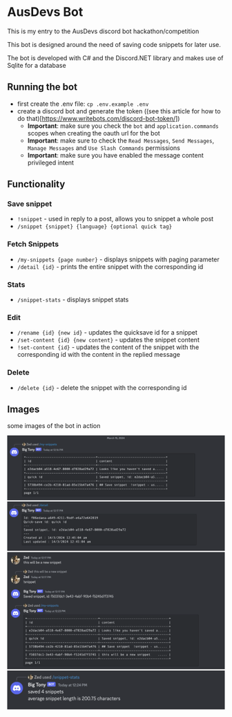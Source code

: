 # AusDevs Bot

This is my entry to the AusDevs discord bot hackathon/competition

This bot is designed around the need of saving code snippets for later use.

The bot is developed with C# and the Discord.NET library and makes use of Sqlite for a database


## Running the bot
- first create the .env file: `cp .env.example .env`
- create a discord bot and generate the token ((see this article for how to do that)[https://www.writebots.com/discord-bot-token/])
  - **Important**: make sure you check the `bot` and `application.commands` scopes when creating the oauth url for the bot
  - **Important**: make sure to check the `Read Messages`, `Send Messages`, `Manage Messages` and `Use Slash Commands` permissions
  - **Important**: make sure you have enabled the message content privileged intent



## Functionality

### Save snippet
- `!snippet` - used in reply to a post, allows you to snippet a whole post
- `/snippet {snippet} {language} {optional quick tag}`

### Fetch Snippets
- `/my-snippets {page number}` - displays snippets with paging parameter
- `/detail {id}` - prints the entire snippet with the corresponding id

### Stats
- `/snippet-stats` - displays snippet stats

### Edit
- `/rename {id} {new id}` - updates the quicksave id for a snippet
- `/set-content {id} {new content}` - updates the snippet content
- `!set-content {id}` - updates the content of the snippet with the corresponding id with the content in the replied message

### Delete
- `/delete {id}` - delete the snippet with the corresponding id


## Images

some images of the bot in action

<img src="docs/my-snippets.png">
<img src="docs/detail.png">
<img src="docs/save-snippet.png">
<img src="docs/stat.png">
